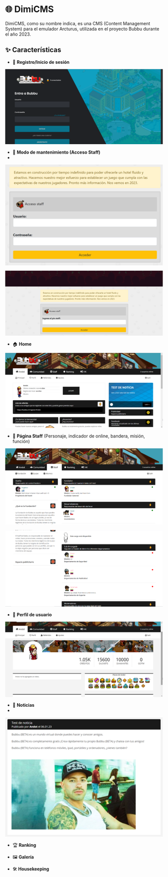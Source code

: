 # 🌐 DimiCMS

DimiCMS, como su nombre indica, es una CMS (Content Management System) para el emulador Arcturus, utilizada en el proyecto Bubbu durante el año 2023.

## ✨ Características

- 🔐 **Registro/Inicio de sesión**
  
![Index](screens/index.png)

- 🔧 **Modo de mantenimiento (Acceso Staff)**
- 
![Mantenimiento](screens/accesostaff.png)

![Pin](screens/pin.png)

- 🏠 **Home**
  
![Home](screens/me.png)

- 👥 **Página Staff** (Personaje, indicador de online, bandera, misión, función)

![Staff](screens/staff.png)


![Staff](screens/staff2.png)

- 🧑 **Perfil de usuario**
  
![Profile](screens/profile.png)

- 📰 **Noticias**
- 
![Noticias](screens/noticias.png)

- 🏆 **Ranking**  

- 🖼️ **Galería**  

- 🛠️ **Housekeeping**  
